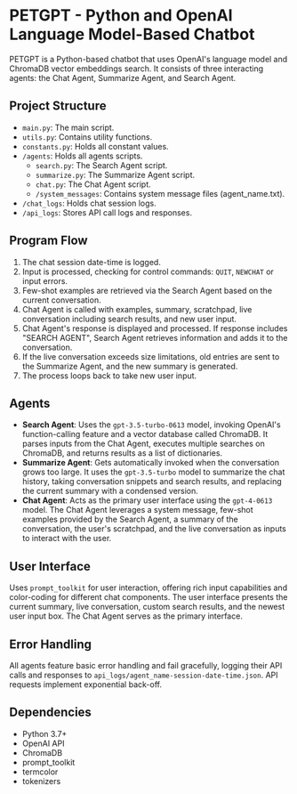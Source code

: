 # PETGPT - Python and OpenAI Language Model-Based Chatbot

PETGPT is a Python-based chatbot that uses OpenAI's language model and ChromaDB vector embeddings search. It consists of three interacting agents: the Chat Agent, Summarize Agent, and Search Agent.

## Project Structure

- `main.py`: The main script.
- `utils.py`: Contains utility functions.
- `constants.py`: Holds all constant values.
- `/agents`: Holds all agents scripts.
    - `search.py`: The Search Agent script.
    - `summarize.py`: The Summarize Agent script.
    - `chat.py`: The Chat Agent script.
    - `/system_messages`: Contains system message files (agent_name.txt).
- `/chat_logs`: Holds chat session logs.
- `/api_logs`: Stores API call logs and responses.

## Program Flow

1. The chat session date-time is logged.
2. Input is processed, checking for control commands: `QUIT`, `NEWCHAT` or input errors.
3. Few-shot examples are retrieved via the Search Agent based on the current conversation.
4. Chat Agent is called with examples, summary, scratchpad, live conversation including search results, and new user input.
5. Chat Agent's response is displayed and processed. If response includes "SEARCH AGENT", Search Agent retrieves information and adds it to the conversation.
6. If the live conversation exceeds size limitations, old entries are sent to the Summarize Agent, and the new summary is generated.
7. The process loops back to take new user input.

## Agents

- **Search Agent**: Uses the `gpt-3.5-turbo-0613` model, invoking OpenAI's function-calling feature and a vector database called ChromaDB. It parses inputs from the Chat Agent, executes multiple searches on ChromaDB, and returns results as a list of dictionaries.
- **Summarize Agent**: Gets automatically invoked when the conversation grows too large. It uses the `gpt-3.5-turbo` model to summarize the chat history, taking conversation snippets and search results, and replacing the current summary with a condensed version.
- **Chat Agent**: Acts as the primary user interface using the `gpt-4-0613` model. The Chat Agent leverages a system message, few-shot examples provided by the Search Agent, a summary of the conversation, the user's scratchpad, and the live conversation as inputs to interact with the user.

## User Interface

Uses `prompt_toolkit` for user interaction, offering rich input capabilities and color-coding for different chat components. The user interface presents the current summary, live conversation, custom search results, and the newest user input box. The Chat Agent serves as the primary interface.

## Error Handling

All agents feature basic error handling and fail gracefully, logging their API calls and responses to `api_logs/agent_name-session-date-time.json`. API requests implement exponential back-off.

## Dependencies

- Python 3.7+
- OpenAI API
- ChromaDB
- prompt_toolkit
- termcolor
- tokenizers
